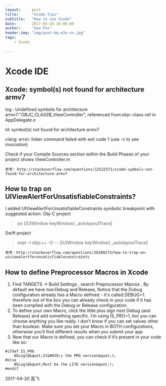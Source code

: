 ```yaml
---
layout:     post
title:      "Xcode Tips"
subtitle:   "How to use Xcode"
date:       2017-03-28 16:00:00
author:     "Gao Fei"
header-img: "img/post-bg-e2e-ux.jpg"
tags:
    - Xcode
    
---
```


# Xcode IDE

## Xcode: symbol(s) not found for architecture armv7

 log : Undefined symbols for architecture armv7:"_OBJC_CLASS_$_ViewController", referenced from:objc-class-ref in AppDelegate.o
 
 ld: symbol(s) not found for architecture armv7
 
 clang: error: linker command failed with exit code 1 (use -v to see invocation)

Check if your Compile Sources section within the Build Phases of your project shows ViewController.m

`
参考: http://stackoverflow.com/questions/12522571/xcode-symbols-not-found-for-architecture-armv7
`


## How to trap on UIViewAlertForUnsatisfiableConstraints?

 I added UIViewAlertForUnsatisfiableConstraints symbolic breakpoint with suggested action:
Obj-C project

> po [[UIWindow keyWindow] _autolayoutTrace]

Swift project

> expr -l objc++ -O -- [[UIWindow keyWindow] _autolayoutTrace]

`
参考：http://stackoverflow.com/questions/26389273/how-to-trap-on-uiviewalertforunsatisfiableconstraints
`


## How to define Preprocessor Macros in Xcode

1. Find TARGETS -> Build Settings , search Preprocessor Macros , By default we have tow:Debug and Release, Notice that the Dubug configuration already has a Macro defined - it's called DEBUG=1. therefore out of the box you can already check in your code if it has been complied with the Debug or Release configuration.
2. To define your own Macro, click the little plus sign next Debug (and Release) and add something specific. I’m using IS_PRO=1, but you can choose anything you like really. I don’t know if you can set values other than boolean. Make sure you set your Macro in BOTH configurations, otherwise you’ll find different results when you submit your app
3. Now that our Macro is defined, you can check if it’s present in your code like so:

```
#ifdef IS_PRO
    NSLog(@&quot;It&#039;s the PRO version&quot;);
#else
    NSLog(@&quot;Must be the LITE version&quot;);
#endif
```






2017-04-20 高飞


